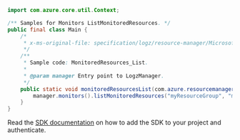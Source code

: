 ```java
import com.azure.core.util.Context;

/** Samples for Monitors ListMonitoredResources. */
public final class Main {
    /*
     * x-ms-original-file: specification/logz/resource-manager/Microsoft.Logz/stable/2020-10-01/examples/MonitoredResources_List.json
     */
    /**
     * Sample code: MonitoredResources_List.
     *
     * @param manager Entry point to LogzManager.
     */
    public static void monitoredResourcesList(com.azure.resourcemanager.logz.LogzManager manager) {
        manager.monitors().listMonitoredResources("myResourceGroup", "myMonitor", Context.NONE);
    }
}
```

Read the [SDK documentation](https://github.com/Azure/azure-sdk-for-java/blob/azure-resourcemanager-logz_1.0.0-beta.1/sdk/logz/azure-resourcemanager-logz/README.md) on how to add the SDK to your project and authenticate.
